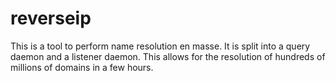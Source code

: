 # reverseip
This is a tool to perform name resolution en masse. It is split into a query daemon and a listener daemon. This allows for the resolution of hundreds of millions of domains in a few hours.
